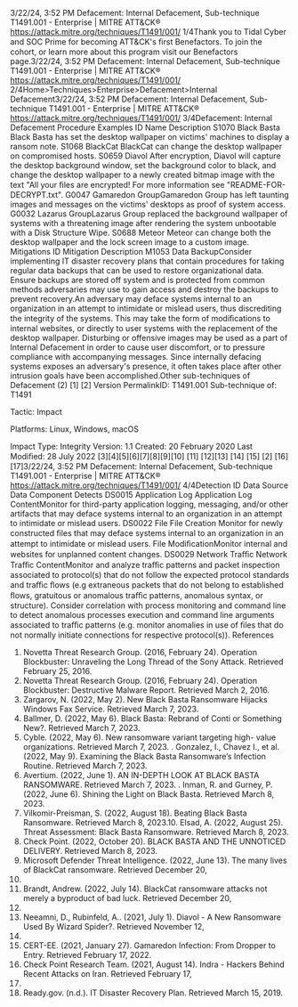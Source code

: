 3/22/24, 3:52 PM Defacement: Internal Defacement, Sub-technique T1491.001 - Enterprise | MITRE ATT&CK®
https://attack.mitre.org/techniques/T1491/001/ 1/4Thank you to Tidal Cyber and SOC Prime for becoming ATT&CK's ﬁrst Benefactors. To join the cohort, or learn more about this program visit our
Benefactors page.3/22/24, 3:52 PM Defacement: Internal Defacement, Sub-technique T1491.001 - Enterprise | MITRE ATT&CK®
https://attack.mitre.org/techniques/T1491/001/ 2/4Home>Techniques>Enterprise>Defacement>Internal Defacement3/22/24, 3:52 PM Defacement: Internal Defacement, Sub-technique T1491.001 - Enterprise | MITRE ATT&CK®
https://attack.mitre.org/techniques/T1491/001/ 3/4Defacement: Internal Defacement
Procedure Examples
ID Name Description
S1070 Black Basta Black Basta has set the desktop wallpaper on victims' machines to display a ransom note.
S1068 BlackCat BlackCat can change the desktop wallpaper on compromised hosts.
S0659 Diavol After encryption, Diavol will capture the desktop background window, set the background color to black, and
change the desktop wallpaper to a newly created bitmap image with the text "All your ﬁles are encrypted! For
more information see "README-FOR-DECRYPT.txt".
G0047 Gamaredon
GroupGamaredon Group has left taunting images and messages on the victims' desktops as proof of system
access.
G0032 Lazarus
GroupLazarus Group replaced the background wallpaper of systems with a threatening image after rendering the
system unbootable with a Disk Structure Wipe.
S0688 Meteor Meteor can change both the desktop wallpaper and the lock screen image to a custom image.
Mitigations
ID Mitigation Description
M1053 Data
BackupConsider implementing IT disaster recovery plans that contain procedures for taking regular data backups that
can be used to restore organizational data. Ensure backups are stored off system and is protected from
common methods adversaries may use to gain access and destroy the backups to prevent recovery.An adversary may deface systems internal to an organization in an attempt to intimidate or mislead users, thus discrediting the integrity of
the systems. This may take the form of modiﬁcations to internal websites, or directly to user systems with the replacement of the desktop
wallpaper. Disturbing or offensive images may be used as a part of Internal Defacement in order to cause user discomfort, or to pressure
compliance with accompanying messages. Since internally defacing systems exposes an adversary's presence, it often takes place after
other intrusion goals have been accomplished.Other sub-techniques of Defacement (2)
[1]
[2]
Version PermalinkID: T1491.001
Sub-technique of:  T1491

Tactic: Impact

Platforms: Linux, Windows, macOS

Impact Type: Integrity
Version: 1.1
Created: 20 February 2020
Last Modiﬁed: 28 July 2022
[3][4][5][6][7][8][9][10]
[11]
[12][13]
[14]
[15]
[2]
[16]
[17]3/22/24, 3:52 PM Defacement: Internal Defacement, Sub-technique T1491.001 - Enterprise | MITRE ATT&CK®
https://attack.mitre.org/techniques/T1491/001/ 4/4Detection
ID Data Source Data Component Detects
DS0015 Application Log Application Log
ContentMonitor for third-party application logging, messaging, and/or other artifacts that may
deface systems internal to an organization in an attempt to intimidate or mislead users.
DS0022 File File Creation Monitor for newly constructed ﬁles that may deface systems internal to an organization
in an attempt to intimidate or mislead users.
File
ModiﬁcationMonitor internal and websites for unplanned content changes.
DS0029 Network Traﬃc Network Traﬃc
ContentMonitor and analyze traﬃc patterns and packet inspection associated to protocol(s) that
do not follow the expected protocol standards and traﬃc ﬂows (e.g extraneous packets
that do not belong to established ﬂows, gratuitous or anomalous traﬃc patterns,
anomalous syntax, or structure). Consider correlation with process monitoring and
command line to detect anomalous processes execution and command line arguments
associated to traﬃc patterns (e.g. monitor anomalies in use of ﬁles that do not normally
initiate connections for respective protocol(s)).
References
1. Novetta Threat Research Group. (2016, February 24).
Operation Blockbuster: Unraveling the Long Thread of the
Sony Attack. Retrieved February 25, 2016.
2. Novetta Threat Research Group. (2016, February 24).
Operation Blockbuster: Destructive Malware Report. Retrieved
March 2, 2016.
3. Zargarov, N. (2022, May 2). New Black Basta Ransomware
Hijacks Windows Fax Service. Retrieved March 7, 2023.
4. Ballmer, D. (2022, May 6). Black Basta: Rebrand of Conti or
Something New?. Retrieved March 7, 2023.
5. Cyble. (2022, May 6). New ransomware variant targeting high-
value organizations. Retrieved March 7, 2023.
. Gonzalez, I., Chavez I., et al. (2022, May 9). Examining the
Black Basta Ransomware’s Infection Routine. Retrieved March
7, 2023.
7. Avertium. (2022, June 1). AN IN-DEPTH LOOK AT BLACK
BASTA RANSOMWARE. Retrieved March 7, 2023.
. Inman, R. and Gurney, P. (2022, June 6). Shining the Light on
Black Basta. Retrieved March 8, 2023.
9. Vilkomir-Preisman, S. (2022, August 18). Beating Black Basta
Ransomware. Retrieved March 8, 2023.10. Elsad, A. (2022, August 25). Threat Assessment: Black Basta
Ransomware. Retrieved March 8, 2023.
11. Check Point. (2022, October 20). BLACK BASTA AND THE
UNNOTICED DELIVERY. Retrieved March 8, 2023.
12. Microsoft Defender Threat Intelligence. (2022, June 13). The
many lives of BlackCat ransomware. Retrieved December 20,
2022.
13. Brandt, Andrew. (2022, July 14). BlackCat ransomware attacks
not merely a byproduct of bad luck. Retrieved December 20,
2022.
14. Neeamni, D., Rubinfeld, A.. (2021, July 1). Diavol - A New
Ransomware Used By Wizard Spider?. Retrieved November 12,
2021.
15. CERT-EE. (2021, January 27). Gamaredon Infection: From
Dropper to Entry. Retrieved February 17, 2022.
1. Check Point Research Team. (2021, August 14). Indra -
Hackers Behind Recent Attacks on Iran. Retrieved February 17,
2022.
17. Ready.gov. (n.d.). IT Disaster Recovery Plan. Retrieved March
15, 2019.
